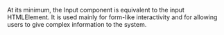 At its minimum, the Input component is equivalent to the input HTMLElement. It is used mainly for form-like interactivity and for allowing users to give complex information to the system.